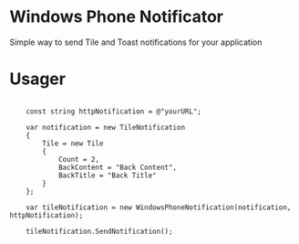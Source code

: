 # Windows Phone Notificator

Simple way to send Tile and Toast notifications for your application

# Usager

```charp

	const string httpNotification = @"yourURL";
	
	var notification = new TileNotification
	{
	    Tile = new Tile
	    {
	        Count = 2,
	        BackContent = "Back Content",
	        BackTitle = "Back Title"
	    }
	};
	
	var tileNotification = new WindowsPhoneNotification(notification, httpNotification);
	
	tileNotification.SendNotification();

```